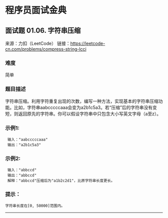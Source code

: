# 程序员面试金典

## 面试题 01.06. 字符串压缩

来源：力扣（LeetCode）
链接：https://leetcode-cn.com/problems/compress-string-lcci

### 难度

简单

### 题目描述

字符串压缩。利用字符重复出现的次数，编写一种方法，实现基本的字符串压缩功能。比如，字符串aabcccccaaa会变为a2b1c5a3。若“压缩”后的字符串没有变短，则返回原先的字符串。你可以假设字符串中只包含大小写英文字母（a至z）。

### 示例1:

```text
 输入："aabcccccaaa"
 输出："a2b1c5a3"
```

### 示例2:
``` text
 输入："abbccd"
 输出："abbccd"
 解释："abbccd"压缩后为"a1b2c2d1"，比原字符串长度更长。
```

### 提示：

```字符串长度在[0, 50000]范围内。```

---
